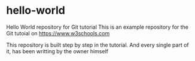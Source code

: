 # hello-world
Hello World repository for Git tutorial
This is an example repository for the Git tutoial on https://www.w3schools.com

This repository is built step by step in the tutorial. 
And every single part of it, has been writting by the owner himself
